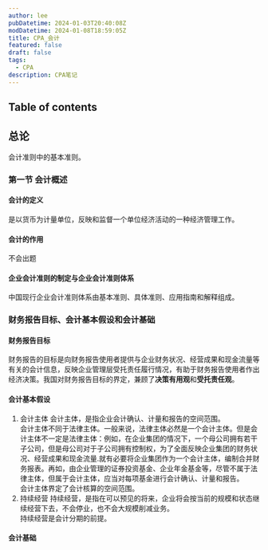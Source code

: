 ```yaml
---
author: lee
pubDatetime: 2024-01-03T20:40:08Z
modDatetime: 2024-01-08T18:59:05Z
title: CPA_会计
featured: false
draft: false
tags:
  - CPA
description: CPA笔记
---
```

## Table of contents
## 总论
会计准则中的基本准则。
### 第一节 会计概述
#### 会计的定义
是以货币为计量单位，反映和监督一个单位经济活动的一种经济管理工作。 

#### 会计的作用
不会出题
#### 企业会计准则的制定与企业会计准则体系
中国现行企业会计准则体系由基本准则、具体准则、应用指南和解释组成。


### 财务报告目标、会计基本假设和会计基础
#### 财务报告目标
财务报告的目标是向财务报告使用者提供与企业财务状况、经营成果和现金流量等有关的会计信息，反映企业管理层受托责任履行情况，有助于财务报告使用者作出经济决策。我国对财务报告目标的界定，兼顾了<b>决策有用观</b>和<b>受托责任观</b>。

#### 会计基本假设
1. 会计主体
   会计主体，是指企业会计确认、计量和报告的空间范围。\
   会计主体不同于法律主体。一般来说，法律主体必然是一个会计主体。但是会计主体不一定是法律主体：例如，在企业集团的情况下，一个母公司拥有若干子公司，但是母公司对于子公司拥有控制权，为了全面反映企业集团的财务状况、经营成果和现金流量.就有必要将企业集团作为一个会计主体，编制合并财务报表。再如，由企业管理的证券投资基金、企业年金基金等，尽管不属于法律主体，但属于会计主体，应当对每项基金进行会计确认、计量和报告。\
   会计主体界定了会计核算的空间范围。
3. 持续经营
   持续经营，是指在可以预见的将来，企业将会按当前的规模和状态继续经营下去，不会停业，也不会大规模削减业务。\
   持续经营是会计分期的前提。
#### 会计基础
